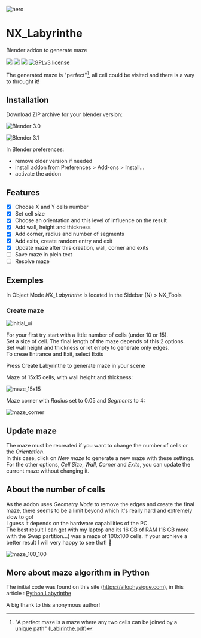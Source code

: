 ![hero](https://user-images.githubusercontent.com/54265936/165161197-500b5c1f-10ab-4022-b643-5320db9dad5e.png)

# NX_Labyrinthe

Blender addon to generate maze

<img src="https://img.shields.io/badge/Blender-3.0.0-green" /> <img src="https://img.shields.io/badge/Python-3.10-blue" /> <img src="https://img.shields.io/badge/Addon-1.0.1-orange" />
[![GPLv3 license](https://img.shields.io/badge/License-GPLv3-blue.svg)](http://perso.crans.org/besson/LICENSE.html)

The generated maze is "perfect"[^1], all cell could be visited and there is a way to throught it!

[^1]: "A perfect maze is a maze where any two cells can be joined by a unique path"
  ([Labirinthe.pdf](https://sancy.iut-clermont.uca.fr/~lafourcade/PAPERS/PDF/labyrinthe.pdf))
  
## Installation
Download ZIP archive for your blender version:

![Blender 3.0](https://github.com/Franck-Demongin/NX_Labyrinthe/releases/tag/v1.0.1)

![Blender 3.1](https://github.com/Franck-Demongin/NX_Labyrinthe/releases/tag/v1.1.1)

In Blender preferences:

- remove older version if needed
- install addon from Preferences > Add-ons > Install...  
- activate the addon

## Features

- [x] Choose X and Y cells number
- [x] Set cell size
- [x] Choose an orientation and this level of influence on the result
- [x] Add wall, height and thickness
- [x] Add corner, radius and number of segments
- [x] Add exits, create random entry and exit
- [x] Update maze after this creation, wall, corner and exits
- [ ] Save maze in plein text
- [ ] Resolve maze      

## Exemples
In Object Mode _NX_Labyrinthe_ is located in the Sidebar (N) > NX_Tools

### Create maze

![initial_ui](https://user-images.githubusercontent.com/54265936/165711103-b00db96a-797b-4e53-838c-6dc08e88852b.png)

For your first try start with a little number of cells (under 10 or 15).  
Set a size of cell. The final length of the maze depends of this 2 options.  
Set wall height and thickness or let empty to generate only edges.  
To creae Entrance and Exit, select Exits

Press Create Labyrinthe to generate maze in your scene

Maze of 15x15 cells, with wall height and thickness:

![maze_15x15](https://user-images.githubusercontent.com/54265936/165711735-31052524-a5f6-4b8c-9d81-b018814c7e30.png)

Maze corner with _Radius_ set to 0.05 and _Segments_ to 4:

![maze_corner](https://user-images.githubusercontent.com/54265936/165281644-2cbefd77-9848-4e35-bf25-3fa6ac7ba92a.png)

## Update maze
The maze must be recreated if you want to change the number of cells or the _Orientation_.  
In this case, click on _New maze_ to generate a new maze with these settings.
For the other options, _Cell Size_, _Wall_, _Corner_ and _Exits_, you can update the current maze without changing it.

## About the number of cells

As the addon uses _Geometry Node_ to remove the edges and create the final maze, there seems to be a limit beyond which it's really hard and extremely slow to go!  
I guess it depends on the hardware capabilities of the PC.  
The best result I can get with my laptop and its 16 GB of RAM (16 GB more with the Swap partition...) was a maze of 100x100 cells.
If your archieve a better result I will very happy to see that! :slightly_smiling_face:

![maze_100_100](https://user-images.githubusercontent.com/54265936/165292805-1f8da8df-314c-4583-bf77-08e3788891a6.png)

## More about maze algorithm in Python
The initial code was found on this site (https://allophysique.com), in this article : [Python Labyrinthe](https://allophysique.com/posts/python/python-labyrinthe/?fbclid=IwAR16AbrrbUUOEq4dz29jrjJtKWBoOiXBYpjHQGfOd-7hE5XiYik40jmlO-Q)

A big thank to this anonymous author!




